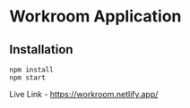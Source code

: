 # Workroom Application

## Installation
```
npm install
npm start
```

Live Link - https://workroom.netlify.app/
